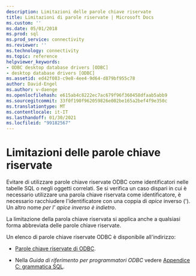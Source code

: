 ```yaml
---
description: Limitazioni delle parole chiave riservate
title: Limitazioni di parole riservate | Microsoft Docs
ms.custom: ''
ms.date: 05/01/2018
ms.prod: sql
ms.prod_service: connectivity
ms.reviewer: ''
ms.technology: connectivity
ms.topic: reference
helpviewer_keywords:
- ODBC desktop database drivers [ODBC]
- desktop database drivers [ODBC]
ms.assetid: ed42f083-c9e8-4ee4-9d64-d879bf955c78
author: David-Engel
ms.author: v-daenge
ms.openlocfilehash: e615ab4c8222ec7ac679f96f360458dfaab5abb9
ms.sourcegitcommit: 33f0f190f962059826e002be165a2bef4f9e350c
ms.translationtype: MT
ms.contentlocale: it-IT
ms.lasthandoff: 01/30/2021
ms.locfileid: "99182567"
---
```

# <a name="reserved-keyword-limitations"></a>Limitazioni delle parole chiave riservate

Evitare di utilizzare parole chiave riservate ODBC come identificatori nelle tabelle SQL o negli oggetti correlati. Se si verifica un caso dispari in cui è necessario utilizzare una parola chiave riservata come identificatore, è necessario racchiudere l'identificatore con una coppia di *apice* inverso ('). Un altro nome *per l'* *apice inverso è indietro*.

La limitazione della parola chiave riservata si applica anche a qualsiasi forma abbreviata delle parole chiave riservate.

Un elenco di parole chiave riservate ODBC è disponibile all'indirizzo:

- [Parole chiave riservate di ODBC](../reference/appendixes/reserved-keywords.md).

- Nella *Guida di riferimento per programmatori ODBC* vedere [Appendice C: grammatica SQL](../reference/appendixes/appendix-c-sql-grammar.md).